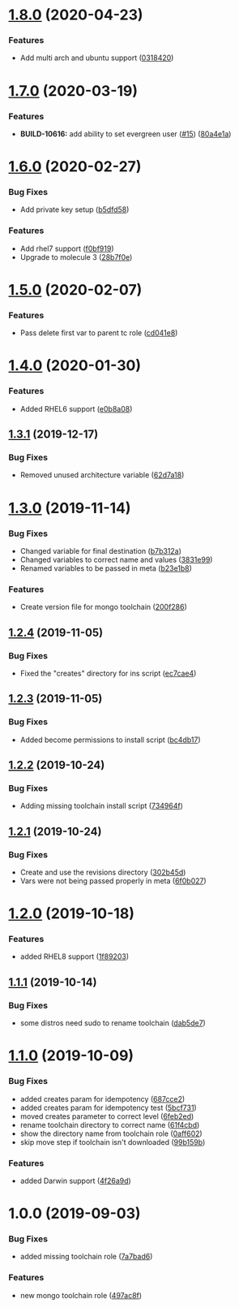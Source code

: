 # [1.8.0](https://github.com/mongodb-ansible-roles/ansible-role-mongo-toolchain/compare/v1.7.0...v1.8.0) (2020-04-23)


### Features

* Add multi arch and ubuntu support ([0318420](https://github.com/mongodb-ansible-roles/ansible-role-mongo-toolchain/commit/0318420c3d33a0a9b00de98fccfe32f90eeee234))

# [1.7.0](https://github.com/mongodb-ansible-roles/ansible-role-mongo-toolchain/compare/v1.6.0...v1.7.0) (2020-03-19)


### Features

* **BUILD-10616:** add ability to set evergreen user ([#15](https://github.com/mongodb-ansible-roles/ansible-role-mongo-toolchain/issues/15)) ([80a4e1a](https://github.com/mongodb-ansible-roles/ansible-role-mongo-toolchain/commit/80a4e1ab781c929612a31c520fb12e85fa7b66e2))

# [1.6.0](https://github.com/mongodb-ansible-roles/ansible-role-mongo-toolchain/compare/v1.5.0...v1.6.0) (2020-02-27)


### Bug Fixes

* Add private key setup ([b5dfd58](https://github.com/mongodb-ansible-roles/ansible-role-mongo-toolchain/commit/b5dfd5821fee4566073f9a7a5de1a6fbd9fd9488))


### Features

* Add rhel7 support ([f0bf919](https://github.com/mongodb-ansible-roles/ansible-role-mongo-toolchain/commit/f0bf919150dbf483917b09c96035fe5012928467))
* Upgrade to molecule 3 ([28b7f0e](https://github.com/mongodb-ansible-roles/ansible-role-mongo-toolchain/commit/28b7f0e9ed295e67eb478664fc3527d9e08d9444))

# [1.5.0](https://github.com/mongodb-ansible-roles/ansible-role-mongo-toolchain/compare/v1.4.0...v1.5.0) (2020-02-07)


### Features

* Pass delete first var to parent tc role ([cd041e8](https://github.com/mongodb-ansible-roles/ansible-role-mongo-toolchain/commit/cd041e8545f86302d13a4366659c70dbc26bba88))

# [1.4.0](https://github.com/mongodb-ansible-roles/ansible-role-mongo-toolchain/compare/v1.3.1...v1.4.0) (2020-01-30)


### Features

* Added RHEL6 support ([e0b8a08](https://github.com/mongodb-ansible-roles/ansible-role-mongo-toolchain/commit/e0b8a084f74e850a057e48d092cfb4fd52878416))

## [1.3.1](https://github.com/mongodb-ansible-roles/ansible-role-mongo-toolchain/compare/v1.3.0...v1.3.1) (2019-12-17)


### Bug Fixes

* Removed unused architecture variable ([62d7a18](https://github.com/mongodb-ansible-roles/ansible-role-mongo-toolchain/commit/62d7a18f2d00116977860cdf370e92dee7a96ad8))

# [1.3.0](https://github.com/mongodb-ansible-roles/ansible-role-mongo-toolchain/compare/v1.2.4...v1.3.0) (2019-11-14)


### Bug Fixes

* Changed variable for final destination ([b7b312a](https://github.com/mongodb-ansible-roles/ansible-role-mongo-toolchain/commit/b7b312aaeeb73da9f961af2948374c89db5d6165))
* Changed variables to correct name and values ([3831e99](https://github.com/mongodb-ansible-roles/ansible-role-mongo-toolchain/commit/3831e996f640e64c66bafaf794547d79feec7852))
* Renamed variables to be passed in meta ([b23e1b8](https://github.com/mongodb-ansible-roles/ansible-role-mongo-toolchain/commit/b23e1b87258504b1c2bebe8f4f6b7249f483f27b))


### Features

* Create version file for mongo toolchain ([200f286](https://github.com/mongodb-ansible-roles/ansible-role-mongo-toolchain/commit/200f2866df91d5a8e279549336704665a373e258))

## [1.2.4](https://github.com/mongodb-ansible-roles/ansible-role-mongo-toolchain/compare/v1.2.3...v1.2.4) (2019-11-05)


### Bug Fixes

* Fixed the "creates" directory for ins script ([ec7cae4](https://github.com/mongodb-ansible-roles/ansible-role-mongo-toolchain/commit/ec7cae4b36f3566b57e66a51e7c8354cf3a766f0))

## [1.2.3](https://github.com/mongodb-ansible-roles/ansible-role-mongo-toolchain/compare/v1.2.2...v1.2.3) (2019-11-05)


### Bug Fixes

* Added become permissions to install script ([bc4db17](https://github.com/mongodb-ansible-roles/ansible-role-mongo-toolchain/commit/bc4db17f03cb3846477c3378543e4eb1326ba416))

## [1.2.2](https://github.com/mongodb-ansible-roles/ansible-role-mongo-toolchain/compare/v1.2.1...v1.2.2) (2019-10-24)


### Bug Fixes

* Adding missing toolchain install script ([734964f](https://github.com/mongodb-ansible-roles/ansible-role-mongo-toolchain/commit/734964fd4a5ded6a7075229974fd6bd6d540a06f))

## [1.2.1](https://github.com/mongodb-ansible-roles/ansible-role-mongo-toolchain/compare/v1.2.0...v1.2.1) (2019-10-24)


### Bug Fixes

* Create and use the revisions directory ([302b45d](https://github.com/mongodb-ansible-roles/ansible-role-mongo-toolchain/commit/302b45d7f07cc9cc4145c2aad9b89ec3bfbfb820))
* Vars were not being passed properly in meta ([6f0b027](https://github.com/mongodb-ansible-roles/ansible-role-mongo-toolchain/commit/6f0b0275f183b6c2848ad12968e7bee29886a2e3))

# [1.2.0](https://github.com/mongodb-ansible-roles/ansible-role-mongo-toolchain/compare/v1.1.1...v1.2.0) (2019-10-18)


### Features

* added RHEL8 support ([1f89203](https://github.com/mongodb-ansible-roles/ansible-role-mongo-toolchain/commit/1f892039df134ce1a9013f8573665d1c2a6b3c1c))

## [1.1.1](https://github.com/mongodb-ansible-roles/ansible-role-mongo-toolchain/compare/v1.1.0...v1.1.1) (2019-10-14)


### Bug Fixes

* some distros need sudo to rename toolchain ([dab5de7](https://github.com/mongodb-ansible-roles/ansible-role-mongo-toolchain/commit/dab5de79af8367938ecc9281c1bf5417e4e20e07))

# [1.1.0](https://github.com/mongodb-ansible-roles/ansible-role-mongo-toolchain/compare/v1.0.0...v1.1.0) (2019-10-09)


### Bug Fixes

* added creates param for idempotency ([687cce2](https://github.com/mongodb-ansible-roles/ansible-role-mongo-toolchain/commit/687cce24febcc76cd00c1d10bb1337889ebb0d03))
* added creates param for idempotency test ([5bcf731](https://github.com/mongodb-ansible-roles/ansible-role-mongo-toolchain/commit/5bcf7318e210ff4c668e0461635cfced5a009805))
* moved creates parameter to correct level ([6feb2ed](https://github.com/mongodb-ansible-roles/ansible-role-mongo-toolchain/commit/6feb2ed5fbc6be07bd75b112e2f055f8bf75a087))
* rename toolchain directory to correct name ([61f4cbd](https://github.com/mongodb-ansible-roles/ansible-role-mongo-toolchain/commit/61f4cbd313550dd41f4cd3b1c915bfeb4d580e7b))
* show the directory name from toolchain role ([0aff602](https://github.com/mongodb-ansible-roles/ansible-role-mongo-toolchain/commit/0aff6028bd3133a7d478e6cbd1174c85f1128f4c))
* skip move step if toolchain isn't downloaded ([99b159b](https://github.com/mongodb-ansible-roles/ansible-role-mongo-toolchain/commit/99b159b9116fd91f52dd1a311a79ac03245795ae))


### Features

* added Darwin support ([4f26a9d](https://github.com/mongodb-ansible-roles/ansible-role-mongo-toolchain/commit/4f26a9d7c0d312cb15a43ab566de92370acb578e))

# 1.0.0 (2019-09-03)


### Bug Fixes

* added missing toolchain role ([7a7bad6](https://github.com/mongodb-ansible-roles/ansible-role-mongo-toolchain/commit/7a7bad6))


### Features

* new mongo toolchain role ([497ac8f](https://github.com/mongodb-ansible-roles/ansible-role-mongo-toolchain/commit/497ac8f))
